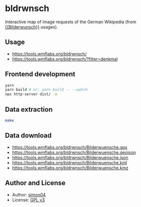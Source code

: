# bldrwnsch

Interactive map of image requests of the German Wikipedia (from [{{Bilderwunsch}}](https://de.wikipedia.org/wiki/Vorlage:Bilderwunsch) usages).

## Usage

- https://tools.wmflabs.org/bldrwnsch/
- https://tools.wmflabs.org/bldrwnsch/?filter=denkmal

## Frontend development

```sh
yarn
yarn build # or: yarn build -- --watch
npx http-server dist/ -o
```

## Data extraction

```sh
make
```

## Data download

- https://tools.wmflabs.org/bldrwnsch/Bilderwuensche.gpx
- https://tools.wmflabs.org/bldrwnsch/Bilderwuensche.geojson
- https://tools.wmflabs.org/bldrwnsch/Bilderwuensche.json
- https://tools.wmflabs.org/bldrwnsch/Bilderwuensche.kml
- https://tools.wmflabs.org/bldrwnsch/Bilderwuensche.kmz

## Author and License

- Author: [simon04](https://github.com/simon04)
- License: [GPL v3](https://github.com/simon04/bldrwnsch/blob/gh-pages/LICENSE)
